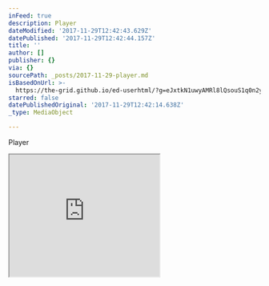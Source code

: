 ```yaml
---
inFeed: true
description: Player
dateModified: '2017-11-29T12:42:43.629Z'
datePublished: '2017-11-29T12:42:44.157Z'
title: ''
author: []
publisher: {}
via: {}
sourcePath: _posts/2017-11-29-player.md
isBasedOnUrl: >-
  https://the-grid.github.io/ed-userhtml/?g=eJxtkN1uwyAMRl8lQsouS1q0n2yl054komAKEomRDYv29svIxdRplz46_mR_5-jJzNCt0ZWgxXEYetEFiLdQtFDDIDq2hCnF5abFgqJr-hXJAe2AyWoRSsn8KuV6YKyLswmrO1icZU7mC0i-V0q6Sb36kNLk-J-YIheW6uXpqB6fx9ODmfObxYSk-5PyVz_6sTFTC04_C7pQhYZCdDARJFPAaW8S75gDrtMWP8NS-NduuPL2wj0iyLid8DeggLlzPyNXk9osLme5V3j5Bv8Gd3o
starred: false
datePublishedOriginal: '2017-11-29T12:42:14.638Z'
_type: MediaObject

---
```

Player

<iframe src="https://the-grid.github.io/ed-userhtml/?g=eJxtkN1uwyAMRl8lQsouS1q0n2yl054komAKEomRDYv29svIxdRplz46_mR_5-jJzNCt0ZWgxXEYetEFiLdQtFDDIDq2hCnF5abFgqJr-hXJAe2AyWoRSsn8KuV6YKyLswmrO1icZU7mC0i-V0q6Sb36kNLk-J-YIheW6uXpqB6fx9ODmfObxYSk-5PyVz_6sTFTC04_C7pQhYZCdDARJFPAaW8S75gDrtMWP8NS-NduuPL2wj0iyLid8DeggLlzPyNXk9osLme5V3j5Bv8Gd3o" height="244" style=""></iframe>